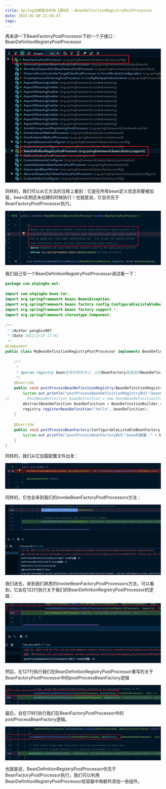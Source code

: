 ```yaml
---
title: Spring注解驱动开发【源码】——BeanDefinitionRegistryPostProcessor
date: 2022-02-08 21:58:47
tags:
---
```


再来讲一下BeanFactoryPostProcessor下的一个子接口：BeanDefinitionRegistryPostProcessor

![image-20220210184303827](22-BeanDefinitionRegistryPostProcessor.assets/image-20220210184303827.png)

同样的，我们可以从它方法的注释上看到：它是在所有bean定义信息将要被加载，bean实例还未创建的时候执行！也就是说，它会优先于BeanFactoryPostProcessor执行。

![image-20220210184403006](22-BeanDefinitionRegistryPostProcessor.assets/image-20220210184403006.png)

我们自己写一个BeanDefinitionRegistryPostProcessor调试看一下：

```java
package com.atqingke.ext;

import com.atqingke.bean.Car;
import org.springframework.beans.BeansException;
import org.springframework.beans.factory.config.ConfigurableListableBeanFactory;
import org.springframework.beans.factory.support.*;
import org.springframework.stereotype.Component;

/**
 * @Author pengbin007
 * @Date 2022/2/10 17:02
 */
@Component
public class MyBeanDefinitionRegistryPostProcessor implements BeanDefinitionRegistryPostProcessor {

    /**
     *
     * @param registry bean信息的保存中心，以后BeanFactory就是按照BeanDefinitionRegistry里面保存的每一个bean定义信息创建bean实例
     */
    @Override
    public void postProcessBeanDefinitionRegistry(BeanDefinitionRegistry registry) throws BeansException {
        System.out.println("postProcessBeanDefinitionRegistry执行！bean的数量：" + registry.getBeanDefinitionCount());
//        RootBeanDefinition beanDefinition = new RootBeanDefinition(Car.class);
        AbstractBeanDefinition beanDefinition = BeanDefinitionBuilder.rootBeanDefinition(Car.class).getBeanDefinition();
        registry.registerBeanDefinition("hello", beanDefinition);
    }

    @Override
    public void postProcessBeanFactory(ConfigurableListableBeanFactory beanFactory) throws BeansException {
        System.out.println("postProcessBeanFactory执行！bean的数量：" + beanFactory.getBeanDefinitionCount());
    }
}
```

同样的，我们从它加载配置文件出发：

![image-20220210184616962](22-BeanDefinitionRegistryPostProcessor.assets/image-20220210184616962.png)

同样的，它也会来到我们的invokeBeanFactoryPostProcessors方法：

![image-20220210184825788](22-BeanDefinitionRegistryPostProcessor.assets/image-20220210184825788.png)

我们进去，来到我们熟悉的invokeBeanFactoryPostProcessors方法，可以看到，它会在122行执行关于我们的BeanDefinitionRegistryPostProcessor的逻辑：

![image-20220210185041570](22-BeanDefinitionRegistryPostProcessor.assets/image-20220210185041570.png)

然后，在127行执行我们在BeanDefinitionRegistryPostProcessor重写的关于BeanFactoryPostProcessor中的postProcessBeanFactory逻辑

![image-20220210185209484](22-BeanDefinitionRegistryPostProcessor.assets/image-20220210185209484.png)

最后，会在178行执行我们在BeanFactoryPostProcessor中的postProcessBeanFactory逻辑。

![image-20220210185335355](22-BeanDefinitionRegistryPostProcessor.assets/image-20220210185335355.png)

也就是说，BeanDefinitionRegistryPostProcessor优先于BeanFactoryPostProcessor执行，我们可以利用BeanDefinitionRegistryPostProcessor给容器中再额外添加一些组件。